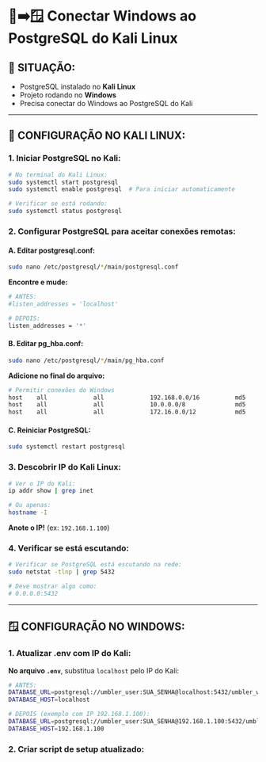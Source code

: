 # 🐧➡️🪟 Conectar Windows ao PostgreSQL do Kali Linux

## 🎯 **SITUAÇÃO:**
- PostgreSQL instalado no **Kali Linux**
- Projeto rodando no **Windows** 
- Precisa conectar do Windows ao PostgreSQL do Kali

---

## 🚀 **CONFIGURAÇÃO NO KALI LINUX:**

### 1. **Iniciar PostgreSQL no Kali:**
```bash
# No terminal do Kali Linux:
sudo systemctl start postgresql
sudo systemctl enable postgresql  # Para iniciar automaticamente

# Verificar se está rodando:
sudo systemctl status postgresql
```

### 2. **Configurar PostgreSQL para aceitar conexões remotas:**

#### A. **Editar postgresql.conf:**
```bash
sudo nano /etc/postgresql/*/main/postgresql.conf
```

**Encontre e mude:**
```bash
# ANTES:
#listen_addresses = 'localhost'

# DEPOIS:
listen_addresses = '*'
```

#### B. **Editar pg_hba.conf:**
```bash
sudo nano /etc/postgresql/*/main/pg_hba.conf
```

**Adicione no final do arquivo:**
```bash
# Permitir conexões do Windows
host    all             all             192.168.0.0/16          md5
host    all             all             10.0.0.0/8              md5
host    all             all             172.16.0.0/12           md5
```

#### C. **Reiniciar PostgreSQL:**
```bash
sudo systemctl restart postgresql
```

### 3. **Descobrir IP do Kali Linux:**
```bash
# Ver o IP do Kali:
ip addr show | grep inet

# Ou apenas:
hostname -I
```

**Anote o IP!** (ex: `192.168.1.100`)

### 4. **Verificar se está escutando:**
```bash
# Verificar se PostgreSQL está escutando na rede:
sudo netstat -tlnp | grep 5432

# Deve mostrar algo como:
# 0.0.0.0:5432
```

---

## 🪟 **CONFIGURAÇÃO NO WINDOWS:**

### 1. **Atualizar .env com IP do Kali:**

**No arquivo `.env`**, substitua `localhost` pelo IP do Kali:

```bash
# ANTES:
DATABASE_URL=postgresql://umbler_user:SUA_SENHA@localhost:5432/umbler_webhook_db
DATABASE_HOST=localhost

# DEPOIS (exemplo com IP 192.168.1.100):
DATABASE_URL=postgresql://umbler_user:SUA_SENHA@192.168.1.100:5432/umbler_webhook_db
DATABASE_HOST=192.168.1.100
```

### 2. **Criar script de setup atualizado:**
```